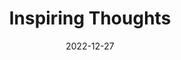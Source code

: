 ---
slug: thought-for-the-day
title: "Inspiring Thoughts"
date: 2022-12-27
excerpt: 'Taking shelter in the dead is death itself and only taking all the risk of life 
to the fullest extent is living.'
tags: [Inspiration, Motivation, Quotes, Thoughts]
---